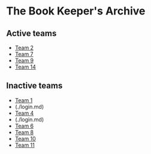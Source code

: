 # The Book Keeper's Archive

## Active teams
- [Team 2](./login.md)
- [Team 7](./login.md)
- [Team 9](./login.md)
- [Team 14](./team_14/team_14.md)

## Inactive teams
- [Team 1](./login.md)
- <Redacted>(./login.md)
- [Team 4](./login.md)
- <Redacted>(./login.md)
- [Team 6](./login.md)
- [Team 8](./login.md)
- [Team 10](./login.md)
- [Team 11](./login.md)
